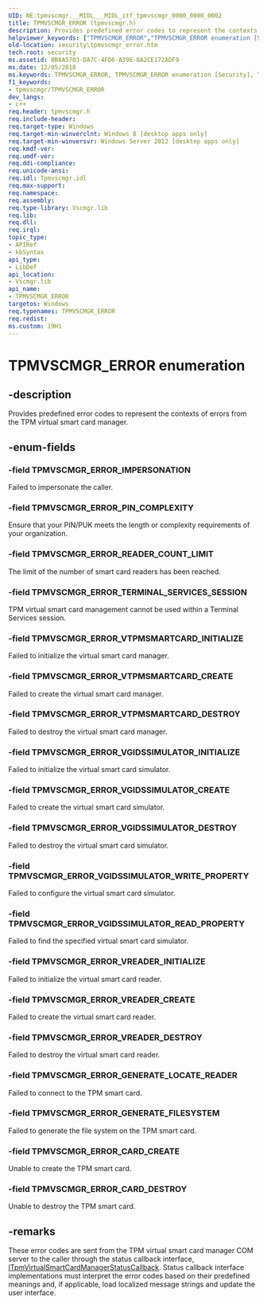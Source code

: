 ```yaml
---
UID: NE:tpmvscmgr.__MIDL___MIDL_itf_tpmvscmgr_0000_0000_0002
title: TPMVSCMGR_ERROR (tpmvscmgr.h)
description: Provides predefined error codes to represent the contexts of errors from the TPM virtual smart card manager.
helpviewer_keywords: ["TPMVSCMGR_ERROR","TPMVSCMGR_ERROR enumeration [Security]","TPMVSCMGR_ERROR_CARD_CREATE","TPMVSCMGR_ERROR_CARD_DESTROY","TPMVSCMGR_ERROR_GENERATE_FILESYSTEM","TPMVSCMGR_ERROR_GENERATE_LOCATE_READER","TPMVSCMGR_ERROR_IMPERSONATION","TPMVSCMGR_ERROR_PIN_COMPLEXITY","TPMVSCMGR_ERROR_READER_COUNT_LIMIT","TPMVSCMGR_ERROR_TERMINAL_SERVICES_SESSION","TPMVSCMGR_ERROR_VGIDSSIMULATOR_CREATE","TPMVSCMGR_ERROR_VGIDSSIMULATOR_DESTROY","TPMVSCMGR_ERROR_VGIDSSIMULATOR_INITIALIZE","TPMVSCMGR_ERROR_VGIDSSIMULATOR_READ_PROPERTY","TPMVSCMGR_ERROR_VGIDSSIMULATOR_WRITE_PROPERTY","TPMVSCMGR_ERROR_VREADER_CREATE","TPMVSCMGR_ERROR_VREADER_DESTROY","TPMVSCMGR_ERROR_VREADER_INITIALIZE","TPMVSCMGR_ERROR_VTPMSMARTCARD_CREATE","TPMVSCMGR_ERROR_VTPMSMARTCARD_DESTROY","TPMVSCMGR_ERROR_VTPMSMARTCARD_INITIALIZE","security.tpmvscmgr_error","tpmvscmgr/TPMVSCMGR_ERROR","tpmvscmgr/TPMVSCMGR_ERROR_CARD_CREATE","tpmvscmgr/TPMVSCMGR_ERROR_CARD_DESTROY","tpmvscmgr/TPMVSCMGR_ERROR_GENERATE_FILESYSTEM","tpmvscmgr/TPMVSCMGR_ERROR_GENERATE_LOCATE_READER","tpmvscmgr/TPMVSCMGR_ERROR_IMPERSONATION","tpmvscmgr/TPMVSCMGR_ERROR_PIN_COMPLEXITY","tpmvscmgr/TPMVSCMGR_ERROR_READER_COUNT_LIMIT","tpmvscmgr/TPMVSCMGR_ERROR_TERMINAL_SERVICES_SESSION","tpmvscmgr/TPMVSCMGR_ERROR_VGIDSSIMULATOR_CREATE","tpmvscmgr/TPMVSCMGR_ERROR_VGIDSSIMULATOR_DESTROY","tpmvscmgr/TPMVSCMGR_ERROR_VGIDSSIMULATOR_INITIALIZE","tpmvscmgr/TPMVSCMGR_ERROR_VGIDSSIMULATOR_READ_PROPERTY","tpmvscmgr/TPMVSCMGR_ERROR_VGIDSSIMULATOR_WRITE_PROPERTY","tpmvscmgr/TPMVSCMGR_ERROR_VREADER_CREATE","tpmvscmgr/TPMVSCMGR_ERROR_VREADER_DESTROY","tpmvscmgr/TPMVSCMGR_ERROR_VREADER_INITIALIZE","tpmvscmgr/TPMVSCMGR_ERROR_VTPMSMARTCARD_CREATE","tpmvscmgr/TPMVSCMGR_ERROR_VTPMSMARTCARD_DESTROY","tpmvscmgr/TPMVSCMGR_ERROR_VTPMSMARTCARD_INITIALIZE"]
old-location: security\tpmvscmgr_error.htm
tech.root: security
ms.assetid: 0B8A5703-DA7C-4FD6-A39E-BA2CE172ADF9
ms.date: 12/05/2018
ms.keywords: TPMVSCMGR_ERROR, TPMVSCMGR_ERROR enumeration [Security], TPMVSCMGR_ERROR_CARD_CREATE, TPMVSCMGR_ERROR_CARD_DESTROY, TPMVSCMGR_ERROR_GENERATE_FILESYSTEM, TPMVSCMGR_ERROR_GENERATE_LOCATE_READER, TPMVSCMGR_ERROR_IMPERSONATION, TPMVSCMGR_ERROR_PIN_COMPLEXITY, TPMVSCMGR_ERROR_READER_COUNT_LIMIT, TPMVSCMGR_ERROR_TERMINAL_SERVICES_SESSION, TPMVSCMGR_ERROR_VGIDSSIMULATOR_CREATE, TPMVSCMGR_ERROR_VGIDSSIMULATOR_DESTROY, TPMVSCMGR_ERROR_VGIDSSIMULATOR_INITIALIZE, TPMVSCMGR_ERROR_VGIDSSIMULATOR_READ_PROPERTY, TPMVSCMGR_ERROR_VGIDSSIMULATOR_WRITE_PROPERTY, TPMVSCMGR_ERROR_VREADER_CREATE, TPMVSCMGR_ERROR_VREADER_DESTROY, TPMVSCMGR_ERROR_VREADER_INITIALIZE, TPMVSCMGR_ERROR_VTPMSMARTCARD_CREATE, TPMVSCMGR_ERROR_VTPMSMARTCARD_DESTROY, TPMVSCMGR_ERROR_VTPMSMARTCARD_INITIALIZE, security.tpmvscmgr_error, tpmvscmgr/TPMVSCMGR_ERROR, tpmvscmgr/TPMVSCMGR_ERROR_CARD_CREATE, tpmvscmgr/TPMVSCMGR_ERROR_CARD_DESTROY, tpmvscmgr/TPMVSCMGR_ERROR_GENERATE_FILESYSTEM, tpmvscmgr/TPMVSCMGR_ERROR_GENERATE_LOCATE_READER, tpmvscmgr/TPMVSCMGR_ERROR_IMPERSONATION, tpmvscmgr/TPMVSCMGR_ERROR_PIN_COMPLEXITY, tpmvscmgr/TPMVSCMGR_ERROR_READER_COUNT_LIMIT, tpmvscmgr/TPMVSCMGR_ERROR_TERMINAL_SERVICES_SESSION, tpmvscmgr/TPMVSCMGR_ERROR_VGIDSSIMULATOR_CREATE, tpmvscmgr/TPMVSCMGR_ERROR_VGIDSSIMULATOR_DESTROY, tpmvscmgr/TPMVSCMGR_ERROR_VGIDSSIMULATOR_INITIALIZE, tpmvscmgr/TPMVSCMGR_ERROR_VGIDSSIMULATOR_READ_PROPERTY, tpmvscmgr/TPMVSCMGR_ERROR_VGIDSSIMULATOR_WRITE_PROPERTY, tpmvscmgr/TPMVSCMGR_ERROR_VREADER_CREATE, tpmvscmgr/TPMVSCMGR_ERROR_VREADER_DESTROY, tpmvscmgr/TPMVSCMGR_ERROR_VREADER_INITIALIZE, tpmvscmgr/TPMVSCMGR_ERROR_VTPMSMARTCARD_CREATE, tpmvscmgr/TPMVSCMGR_ERROR_VTPMSMARTCARD_DESTROY, tpmvscmgr/TPMVSCMGR_ERROR_VTPMSMARTCARD_INITIALIZE
f1_keywords:
- tpmvscmgr/TPMVSCMGR_ERROR
dev_langs:
- c++
req.header: tpmvscmgr.h
req.include-header: 
req.target-type: Windows
req.target-min-winverclnt: Windows 8 [desktop apps only]
req.target-min-winversvr: Windows Server 2012 [desktop apps only]
req.kmdf-ver: 
req.umdf-ver: 
req.ddi-compliance: 
req.unicode-ansi: 
req.idl: Tpmvscmgr.idl
req.max-support: 
req.namespace: 
req.assembly: 
req.type-library: Vscmgr.lib
req.lib: 
req.dll: 
req.irql: 
topic_type:
- APIRef
- kbSyntax
api_type:
- LibDef
api_location:
- Vscmgr.lib
api_name:
- TPMVSCMGR_ERROR
targetos: Windows
req.typenames: TPMVSCMGR_ERROR
req.redist: 
ms.custom: 19H1
---
```


# TPMVSCMGR_ERROR enumeration


## -description


Provides predefined error codes to represent the contexts of errors from the TPM virtual smart card manager.


## -enum-fields




### -field TPMVSCMGR_ERROR_IMPERSONATION

Failed to impersonate the caller.


### -field TPMVSCMGR_ERROR_PIN_COMPLEXITY

Ensure that your PIN/PUK meets the length or complexity requirements of your organization.


### -field TPMVSCMGR_ERROR_READER_COUNT_LIMIT

The limit of the number of smart card readers has been reached.


### -field TPMVSCMGR_ERROR_TERMINAL_SERVICES_SESSION

TPM virtual smart card management cannot be used within a Terminal Services session.


### -field TPMVSCMGR_ERROR_VTPMSMARTCARD_INITIALIZE

Failed to initialize the virtual smart card manager.


### -field TPMVSCMGR_ERROR_VTPMSMARTCARD_CREATE

Failed to create the virtual smart card manager.


### -field TPMVSCMGR_ERROR_VTPMSMARTCARD_DESTROY

Failed to destroy the virtual smart card manager.


### -field TPMVSCMGR_ERROR_VGIDSSIMULATOR_INITIALIZE

Failed to initialize the virtual smart card simulator.


### -field TPMVSCMGR_ERROR_VGIDSSIMULATOR_CREATE

Failed to create the virtual smart card simulator.


### -field TPMVSCMGR_ERROR_VGIDSSIMULATOR_DESTROY

Failed to destroy the virtual smart card simulator.


### -field TPMVSCMGR_ERROR_VGIDSSIMULATOR_WRITE_PROPERTY

Failed to configure the virtual smart card simulator.


### -field TPMVSCMGR_ERROR_VGIDSSIMULATOR_READ_PROPERTY

Failed to find the specified virtual smart card simulator.


### -field TPMVSCMGR_ERROR_VREADER_INITIALIZE

Failed to initialize the virtual smart card reader.


### -field TPMVSCMGR_ERROR_VREADER_CREATE

Failed to create the virtual smart card reader.


### -field TPMVSCMGR_ERROR_VREADER_DESTROY

Failed to destroy the virtual smart card reader.


### -field TPMVSCMGR_ERROR_GENERATE_LOCATE_READER

Failed to connect to the TPM smart card.


### -field TPMVSCMGR_ERROR_GENERATE_FILESYSTEM

Failed to generate the file system on the TPM smart card.


### -field TPMVSCMGR_ERROR_CARD_CREATE

Unable to create the TPM smart card.


### -field TPMVSCMGR_ERROR_CARD_DESTROY

Unable to destroy the TPM smart card.


## -remarks



These error codes are sent from the TPM virtual smart card manager COM server to the caller through the status callback interface, <a href="https://docs.microsoft.com/windows/desktop/api/tpmvscmgr/nn-tpmvscmgr-itpmvirtualsmartcardmanagerstatuscallback">ITpmVirtualSmartCardManagerStatusCallback</a>. Status callback interface implementations must interpret the error codes based on their predefined meanings and, if applicable, load localized message strings and update the user interface.



